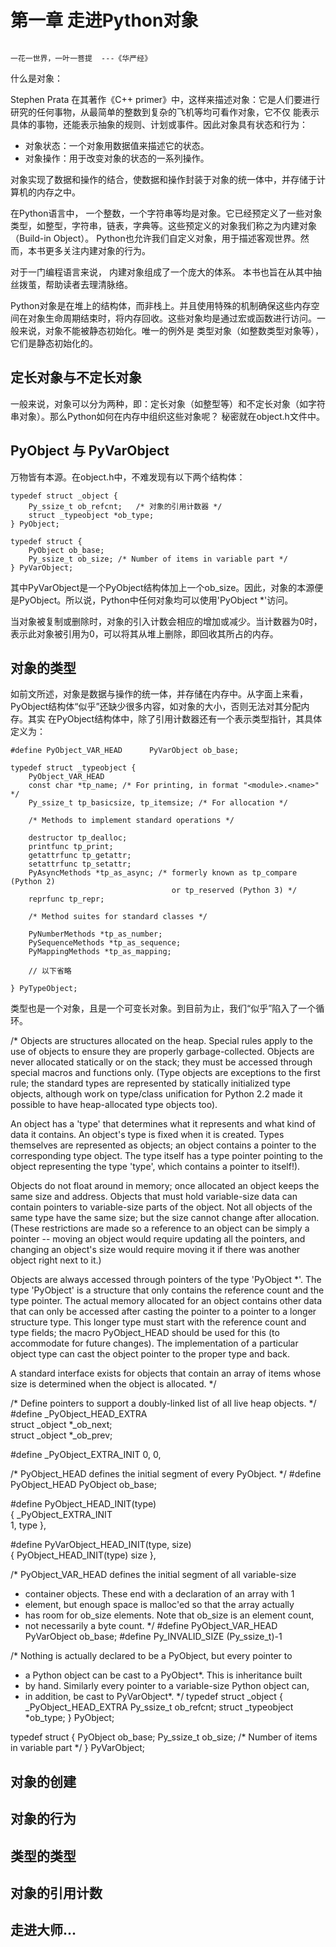 # 第一章  走进Python对象
                                                                            一花一世界，一叶一菩提  ---《华严经》


什么是对象：

Stephen Prata 在其著作《C++ primer》中，这样来描述对象：它是人们要进行研究的任何事物，从最简单的整数到复杂的飞机等均可看作对象，它不仅
能表示具体的事物，还能表示抽象的规则、计划或事件。因此对象具有状态和行为：
* 对象状态：一个对象用数据值来描述它的状态。
* 对象操作：用于改变对象的状态的一系列操作。

对象实现了数据和操作的结合，使数据和操作封装于对象的统一体中，并存储于计算机的内存之中。

在Python语言中， 一个整数，一个字符串等均是对象。它已经预定义了一些对象类型，如整型，字符串，链表，字典等。这些预定义的对象我们称之为内建对象（Build-in Object）。
Python也允许我们自定义对象，用于描述客观世界。然而，本书更多关注内建对象的行为。

对于一门编程语言来说， 内建对象组成了一个庞大的体系。 本书也旨在从其中抽丝拨茧，帮助读者去理清脉络。

Python对象是在堆上的结构体，而非栈上。并且使用特殊的机制确保这些内存空间在对象生命周期结束时，将内存回收。这些对象均是通过宏或函数进行访问。一般来说，对象不能被静态初始化。唯一的例外是
类型对象（如整数类型对象等），它们是静态初始化的。


## 定长对象与不定长对象
一般来说，对象可以分为两种，即：定长对象（如整型等）和不定长对象（如字符串对象）。那么Python如何在内存中组织这些对象呢？ 秘密就在object.h文件中。

## PyObject 与 PyVarObject
万物皆有本源。在object.h中，不难发现有以下两个结构体：

    typedef struct _object {
        Py_ssize_t ob_refcnt;   /* 对象的引用计数器 */
        struct _typeobject *ob_type; 
    } PyObject;

    typedef struct {
        PyObject ob_base;
        Py_ssize_t ob_size; /* Number of items in variable part */
    } PyVarObject;

其中PyVarObject是一个PyObject结构体加上一个ob_size。因此，对象的本源便是PyObject。所以说，Python中任何对象均可以使用'PyObject *'访问。

当对象被复制或删除时，对象的引入计数会相应的增加或减少。当计数器为0时，表示此对象被引用为0，可以将其从堆上删除，即回收其所占的内存。

## 对象的类型
如前文所述，对象是数据与操作的统一体，并存储在内存中。从字面上来看， PyObject结构体“似乎”还缺少很多内容，如对象的大小，否则无法对其分配内存。其实
在PyObject结构体中，除了引用计数器还有一个表示类型指针，其具体定义为：

    #define PyObject_VAR_HEAD      PyVarObject ob_base;

    typedef struct _typeobject {
        PyObject_VAR_HEAD
        const char *tp_name; /* For printing, in format "<module>.<name>" */
        Py_ssize_t tp_basicsize, tp_itemsize; /* For allocation */

        /* Methods to implement standard operations */

        destructor tp_dealloc;
        printfunc tp_print;
        getattrfunc tp_getattr;
        setattrfunc tp_setattr;
        PyAsyncMethods *tp_as_async; /* formerly known as tp_compare (Python 2)
                                        or tp_reserved (Python 3) */
        reprfunc tp_repr;

        /* Method suites for standard classes */

        PyNumberMethods *tp_as_number;
        PySequenceMethods *tp_as_sequence;
        PyMappingMethods *tp_as_mapping;
        
        // 以下省略

    } PyTypeObject;
类型也是一个对象，且是一个可变长对象。到目前为止，我们“似乎”陷入了一个循环。


/*
Objects are structures allocated on the heap.  Special rules apply to
the use of objects to ensure they are properly garbage-collected.
Objects are never allocated statically or on the stack; they must be
accessed through special macros and functions only.  (Type objects are
exceptions to the first rule; the standard types are represented by
statically initialized type objects, although work on type/class unification
for Python 2.2 made it possible to have heap-allocated type objects too).


An object has a 'type' that determines what it represents and what kind
of data it contains.  An object's type is fixed when it is created.
Types themselves are represented as objects; an object contains a
pointer to the corresponding type object.  The type itself has a type
pointer pointing to the object representing the type 'type', which
contains a pointer to itself!).

Objects do not float around in memory; once allocated an object keeps
the same size and address.  Objects that must hold variable-size data
can contain pointers to variable-size parts of the object.  Not all
objects of the same type have the same size; but the size cannot change
after allocation.  (These restrictions are made so a reference to an
object can be simply a pointer -- moving an object would require
updating all the pointers, and changing an object's size would require
moving it if there was another object right next to it.)

Objects are always accessed through pointers of the type 'PyObject *'.
The type 'PyObject' is a structure that only contains the reference count
and the type pointer.  The actual memory allocated for an object
contains other data that can only be accessed after casting the pointer
to a pointer to a longer structure type.  This longer type must start
with the reference count and type fields; the macro PyObject_HEAD should be
used for this (to accommodate for future changes).  The implementation
of a particular object type can cast the object pointer to the proper
type and back.

A standard interface exists for objects that contain an array of items
whose size is determined when the object is allocated.
*/


/* Define pointers to support a doubly-linked list of all live heap objects. */
#define _PyObject_HEAD_EXTRA            \
    struct _object *_ob_next;           \
    struct _object *_ob_prev;

#define _PyObject_EXTRA_INIT 0, 0,


/* PyObject_HEAD defines the initial segment of every PyObject. */
#define PyObject_HEAD                   PyObject ob_base;

#define PyObject_HEAD_INIT(type)        \
    { _PyObject_EXTRA_INIT              \
    1, type },

#define PyVarObject_HEAD_INIT(type, size)       \
    { PyObject_HEAD_INIT(type) size },

/* PyObject_VAR_HEAD defines the initial segment of all variable-size
 * container objects.  These end with a declaration of an array with 1
 * element, but enough space is malloc'ed so that the array actually
 * has room for ob_size elements.  Note that ob_size is an element count,
 * not necessarily a byte count.
 */
#define PyObject_VAR_HEAD      PyVarObject ob_base;
#define Py_INVALID_SIZE (Py_ssize_t)-1

/* Nothing is actually declared to be a PyObject, but every pointer to
 * a Python object can be cast to a PyObject*.  This is inheritance built
 * by hand.  Similarly every pointer to a variable-size Python object can,
 * in addition, be cast to PyVarObject*.
 */
typedef struct _object {
    _PyObject_HEAD_EXTRA
    Py_ssize_t ob_refcnt;
    struct _typeobject *ob_type;
} PyObject;

typedef struct {
    PyObject ob_base;
    Py_ssize_t ob_size; /* Number of items in variable part */
} PyVarObject;


## 对象的创建


## 对象的行为


## 类型的类型


## 对象的引用计数


## 走进大师...
